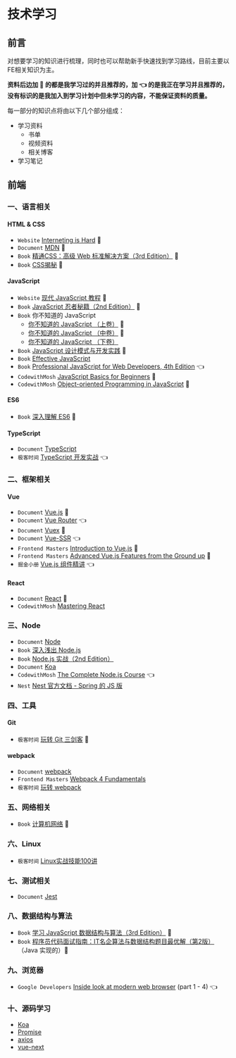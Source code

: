 # 技术学习

## 前言

对想要学习的知识进行梳理，同时也可以帮助新手快速找到学习路线，目前主要以FE相关知识为主。

**资料后边加 :clap: 的都是我学习过的并且推荐的，加 :point_left: 的是我正在学习并且推荐的，没有标识的是我加入到学习计划中但未学习的内容，不能保证资料的质量。**

每一部分的知识点将由以下几个部分组成：

- 学习资料
  - 书单
  - 视频资料
  - 相关博客
- 学习笔记



## 前端

### 一、语言相关

#### HTML & CSS

- `Website`   [Interneting is Hard](https://internetingishard.com) :clap:
- `Document`   [MDN](https://developer.mozilla.org/zh-CN/docs/Learn) :clap:
- `Book`   [精通CSS：高级 Web 标准解决方案（3rd Edition）](https://book.douban.com/subject/30450258/) :clap:
- `Book`   [CSS揭秘](https://book.douban.com/subject/26745943/) :clap:



#### JavaScript

- `Website`   [现代 JavaScript 教程](https://zh.javascript.info/) :clap:
- `Book`   [JavaScript 忍者秘籍（2nd Edition）](https://book.douban.com/subject/30143702/) :clap:
- `Book`   你不知道的 JavaScript 
  - [你不知道的 JavaScript （上卷）](https://book.douban.com/subject/26351021/) :clap:
  - [你不知道的 JavaScript （中卷）](https://book.douban.com/subject/26854244/) :clap:
  - [你不知道的 JavaScript （下卷）](https://book.douban.com/subject/27620408/)
- `Book`   [JavaScript 设计模式与开发实践](https://book.douban.com/subject/26382780/) :clap:
- `Book`   [Effective JavaScript](https://book.douban.com/subject/25786138/) 
- `Book`   [Professional JavaScript for Web Developers, 4th Edition](https://book.douban.com/subject/27589744/) :point_left:
- `CodewithMosh`   [JavaScript Basics for Beginners](https://codewithmosh.com/p/javascript-basics-for-beginners) :clap:
- `CodewithMosh`   [Object-oriented Programming in JavaScript](https://codewithmosh.com/p/object-oriented-programming-in-javascript) :clap:



#### ES6

- `Book`   [深入理解 ES6](https://book.douban.com/subject/27072230/) :clap:



#### TypeScript

- `Document`   [TypeScript](https://www.tslang.cn)
- `极客时间`   [TypeScript 开发实战](https://time.geekbang.org/course/intro/211) :point_left:



### 二、框架相关

#### Vue

- `Document`   [Vue.js](https://cn.vuejs.org/) :clap:
- `Document`   [Vue Router](https://router.vuejs.org/zh/) :point_left:
- `Document`   [Vuex](https://vuex.vuejs.org/zh/) :clap:
- `Document`   [Vue-SSR](https://ssr.vuejs.org/zh/) :point_left:
- `Frontend Masters`   [Introduction to Vue.js](https://frontendmasters.com/courses/vue/) :clap:
- `Frontend Masters`   [Advanced Vue.js Features from the Ground up](https://frontendmasters.com/courses/advanced-vue/) :clap:
- `掘金小册`   [Vue.js 组件精讲](https://juejin.im/book/5bc844166fb9a05cd676ebca) :point_left:



#### React

- `Document` [React](https://react.docschina.org/) :clap:
- `CodewithMosh`   [Mastering React](https://codewithmosh.com/p/mastering-react)



### 三、Node

- `Document`   [Node](http://nodejs.cn/api/)
- `Book`   [深入浅出 Node.js](https://book.douban.com/subject/25768396/)
- `Book`   [Node.js 实战（2nd Edition）](https://book.douban.com/subject/30288107/)
- `Document`   [Koa](https://koa.bootcss.com)
- `CodewithMosh`   [The Complete Node.js Course](https://codewithmosh.com/p/the-complete-node-js-course) :point_left:
- `Nest` [Nest 官方文档 - Spring 的 JS 版](https://docs.nestjs.cn/)



### 四、工具

#### Git

- `极客时间`   [玩转 Git 三剑客](https://time.geekbang.org/course/intro/145) :clap:



#### webpack

- `Document`   [webpack](https://www.webpackjs.com/)
- `Frontend Masters`   [Webpack 4 Fundamentals](https://frontendmasters.com/courses/webpack-fundamentals/)
- `极客时间`   [玩转 webpack](https://time.geekbang.org/course/intro/190)



### 五、网络相关

- `Book`   [计算机网络](https://book.douban.com/subject/24740558/) :clap:



### 六、Linux

- `极客时间`   [Linux实战技能100讲](https://time.geekbang.org/course/intro/193)



### 七、测试相关

- `Document`   [Jest](https://jestjs.io/)



### 八、数据结构与算法

- `Book`   [学习 JavaScript 数据结构与算法（3rd Edition）](https://book.douban.com/subject/33441631/) :clap:
- `Book`   [程序员代码面试指南：IT名企算法与数据结构题目最优解（第2版）](https://book.douban.com/subject/30422021/)（Java 实现的）:clap:



### 九、浏览器

- `Google Developers`   [Inside look at modern web browser](http://developers.google.com/web/updates/2018/09/inside-browser-part1) (part 1 - 4) :point_left:



### 十、源码学习

- [Koa](https://github.com/koajs/koa)
- [Promise](https://github.com/then/promise)
- [axios](https://github.com/axios/axios)
- [vue-next](https://github.com/vuejs/vue-next)





